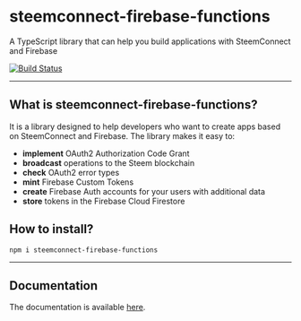 # steemconnect-firebase-functions

A TypeScript library that can help you build applications with SteemConnect and Firebase

[![Build Status](https://travis-ci.org/jakipatryk/steemconnect-firebase-functions.svg?branch=master)](https://travis-ci.org/jakipatryk/steemconnect-firebase-functions)

---

## What is steemconnect-firebase-functions?

It is a library designed to help developers who want to create apps based on SteemConnect and Firebase. The library makes it easy to:

* **implement** OAuth2 Authorization Code Grant
* **broadcast** operations to the Steem blockchain
* **check** OAuth2 error types
* **mint** Firebase Custom Tokens
* **create** Firebase Auth accounts for your users with additional data
* **store** tokens in the Firebase Cloud Firestore

## How to install?

```
npm i steemconnect-firebase-functions
```

---

## Documentation

The documentation is available [here](https://jakipatryk.github.io/steemconnect-firebase-functions).
